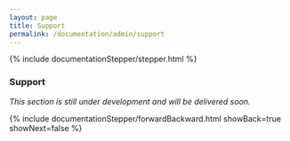 ```yaml
---
layout: page
title: Support
permalink: /documentation/admin/support
---
```


<!-- Show the current active documentation page -->
{% include documentationStepper/stepper.html %}

### Support

_This section is still under development and will be delivered soon._

<!-- Jump to next page -->
{% include documentationStepper/forwardBackward.html showBack=true showNext=false %}

